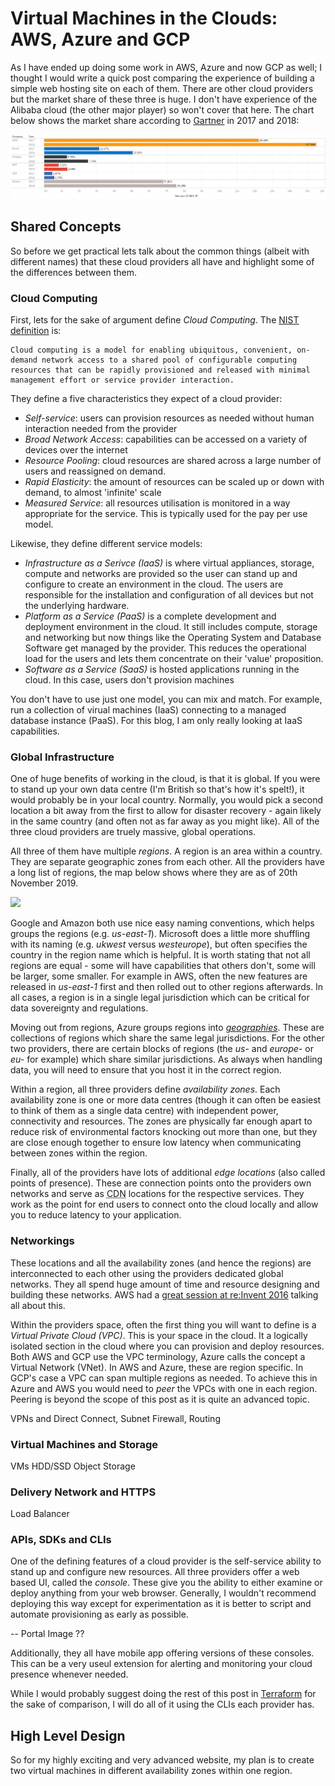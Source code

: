 # Virtual Machines in the Clouds: AWS, Azure and GCP

As I have ended up doing some work in AWS, Azure and now GCP as well; I thought I would write a quick post comparing the experience of building a simple web hosting site on each of them. There are other cloud providers but the market share of these three is huge. I don't have experience of the Alibaba cloud (the other major player) so won't cover that here. The chart below shows the market share according to [Gartner](https://www.gartner.com/en/newsroom/press-releases/2019-07-29-gartner-says-worldwide-iaas-public-cloud-services-market-grew-31point3-percent-in-2018) in 2017 and 2018:

![Cloud Provider Revenues](assets/cloud-vms/revenue.png)

## Shared Concepts

So before we get practical lets talk about the common things (albeit with different names) that these cloud providers all have and highlight some of the differences between them.

### Cloud Computing

First, lets for the sake of argument define *Cloud Computing*. The [NIST definition](https://nvlpubs.nist.gov/nistpubs/Legacy/SP/nistspecialpublication800-145.pdf) is:

```
Cloud computing is a model for enabling ubiquitous, convenient, on-demand network access to a shared pool of configurable computing resources that can be rapidly provisioned and released with minimal management effort or service provider interaction.
```

They define a five characteristics they expect of a cloud provider:

- *Self-service*: users can provision resources as needed without human interaction needed from the provider
- *Broad Network Access*:  capabilities can be accessed on a variety of devices over the internet
- *Resource Pooling*: cloud resources are shared across a large number of users and reassigned on demand.
- *Rapid Elasticity*: the amount of resources can be scaled up or down with demand, to almost 'infinite' scale
- *Measured Service*: all resources utilisation is monitored in a way appropriate for the service. This is typically used for the pay per use model.

Likewise, they define different service models:

- *Infrastructure as a Serivce (IaaS)* is where virtual appliances, storage, compute and networks are provided so the user can stand up and configure to create an environment in the cloud. The users are responsible for the installation and configuration of all devices but not the underlying hardware.
- *Platform as a Service (PaaS)* is a complete development and deployment environment in the cloud. It still includes compute, storage and networking but now things like the Operating System and Database Software get managed by the provider. This reduces the operational load for the users and lets them concentrate on their 'value' proposition.
- *Software as a Service (SaaS)* is hosted applications running in the cloud. In this case, users don't provision machines 

You don't have to use just one model, you can mix and match. For example, run a collection of virual machines (IaaS) connecting to a managed database instance (PaaS). For this blog, I am only really looking at IaaS capabilities.

### Global Infrastructure

One of huge benefits of working in the cloud, is that it is global. If you were to stand up your own data centre (I'm British so that's how it's spelt!), it would probably be in your local country. Normally, you would pick a second location a bit away from the first to allow for disaster recovery - again likely in the same country (and often not as far away as you might like). All of the three cloud providers are truely massive, global operations.

All three of them have multiple *regions*. A region is an area within a country. They are separate geographic zones from each other. All the providers have a long list of regions, the map below shows where they are as of 20th November 2019.

<div class='tableauPlaceholder' id='viz1574283835347' style='position: relative'><noscript><a href='https:&#47;&#47;jdunkerley.co.uk'><img alt=' ' src='https:&#47;&#47;public.tableau.com&#47;static&#47;images&#47;Cl&#47;CloudRegions&#47;CloudRegions&#47;1_rss.png' style='border: none' /></a></noscript><object class='tableauViz'  style='display:none;'><param name='host_url' value='https%3A%2F%2Fpublic.tableau.com%2F' /> <param name='embed_code_version' value='3' /> <param name='path' value='views&#47;CloudRegions&#47;CloudRegions?:embed=y&amp;:display_count=y&amp;publish=yes' /> <param name='toolbar' value='yes' /><param name='static_image' value='https:&#47;&#47;public.tableau.com&#47;static&#47;images&#47;Cl&#47;CloudRegions&#47;CloudRegions&#47;1.png' /> <param name='animate_transition' value='yes' /><param name='display_static_image' value='yes' /><param name='display_spinner' value='yes' /><param name='display_overlay' value='yes' /><param name='display_count' value='yes' /><param name='filter' value='publish=yes' /></object></div>                <script type='text/javascript'>                    var divElement = document.getElementById('viz1574283835347');                    var vizElement = divElement.getElementsByTagName('object')[0];                    if ( divElement.offsetWidth > 800 ) { vizElement.style.width='1000px';vizElement.style.height='827px';} else if ( divElement.offsetWidth > 500 ) { vizElement.style.width='1000px';vizElement.style.height='827px';} else { vizElement.style.width='100%';vizElement.style.height='727px';}                     var scriptElement = document.createElement('script');                    scriptElement.src = 'https://public.tableau.com/javascripts/api/viz_v1.js';                    vizElement.parentNode.insertBefore(scriptElement, vizElement);                </script>

Google and Amazon both use nice easy naming conventions, which helps groups the regions (e.g. *us-east-1*). Microsoft does a little more shuffling with its naming (e.g. *ukwest* versus *westeurope*), but often specifies the country in the region name which is helpful. It is worth stating that not all regions are equal - some will have capabilities that others don't, some will be larger, some smaller. For example in AWS, often the new features are released in *us-east-1* first and then rolled out to other regions afterwards. In all cases, a region is in a single legal jurisdiction which can be critical for data sovereignty and regulations.

Moving out from regions, Azure groups regions into *[geographies](https://azure.microsoft.com/en-gb/global-infrastructure/geographies/)*. These are collections of regions which share the same legal jurisdictions. For the other two providers, there are certain blocks of regions (the *us-* and *europe-* or *eu-* for example) which share similar jurisdictions. As always when handling data, you will need to ensure that you host it in the correct region.

Within a region, all three providers define *availability zones*. Each availability zone is one or more data centres (though it can often be easiest to think of them as a single data centre) with independent power, connectivity and resources. The zones are physically far enough apart to reduce risk of environmental factors knocking out more than one, but they are close enough together to ensure low latency when communicating between zones within the region. 

Finally, all of the providers have lots of additional *edge locations* (also called points of presence). These are connection points onto the providers own networks and serve as <abbr title="Content Delivery Network">CDN</abbr> locations for the respective services. They work as the point for end users to connect onto the cloud locally and allow you to reduce latency to your application.

### Networkings

These locations and all the availability zones (and hence the regions) are interconnected to each other using the providers dedicated global networks. They all spend huge amount of time and resource designing and building these networks. AWS had a [great session at re:Invent 2016](https://www.youtube.com/watch?v=uj7Ting6Ckk) talking all about this.

Within the providers space, often the first thing you will want to define is a *Virtual Private Cloud (VPC)*. This is your space in the cloud. It a logically isolated section in the cloud where you can provision and deploy resources. Both AWS and GCP use the VPC terminology, Azure calls the concept a Virtual Network (VNet). In AWS and Azure, these are region specific. In GCP's case a VPC can span multiple regions as needed. To achieve this in Azure and AWS you would need to *peer* the VPCs with one in each region. Peering is beyond the scope of this post as it is quite an advanced topic.

VPNs and Direct Connect, Subnet Firewall, Routing

### Virtual Machines and Storage

VMs
HDD/SSD
Object Storage

### Delivery Network and HTTPS

Load Balancer

### APIs, SDKs and CLIs

One of the defining features of a cloud provider is the self-service ability to stand up and configure new resources. All three providers offer a web based UI, called the *console*. These give you the ability to either examine or deploy anything from your web browser. Generally, I wouldn't recommend deploying this way except for experimentation as it is better to script and automate provisioning as early as possible. 

-- Portal Image ??

Additionally, they all have mobile app offering versions of these consoles. This can be a very useul extension for alerting and monitoring your cloud presence whenever needed.

While I would probably suggest doing the rest of this post in [Terraform](https://www.terraform.io/) for the sake of comparison, I will do all of it using the CLIs each provider has.

## High Level Design

So for my highly exciting and very advanced website, my plan is to create two virtual machines in different availability zones within one region. 